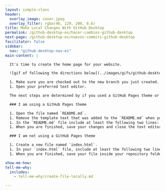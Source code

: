 ```yaml
---
layout: simple-class
header:
  overlay_image: cover.jpeg
  overlay_filter: rgba(46, 129, 200, 0.6)
title: Make Local Changes With GitHub Desktop
permalink: /github-desktop-es/hacer-cambios-github-desktop
next-page: /github-desktop-es/nuevos-commits-github-desktop
facilitator: false
sidebar:
  nav: "github-desktop-nav-es"
main-content: |

  It's time to create the home page for your website.

  ![gif of following the directions below](../images/gifs/github-desktop/add-commits-locally.gif)

  1. Make sure you are checked out to the new branch you just created. You change branches by clicking the **Current Branch** button at the top of the application, then selecting a branch.
  1. Open your preferred text editor.

  The next steps are determined by if you used a GitHub Pages theme or decided to just enable GitHub Pages on your repository.

  ### I am using a GitHub Pages theme

  1. Open the file named `README.md`.
  1. Remove the template text that was added to the `README.md` when you selected your theme.
  1. In the `README.md` file include at least the following two lines: `# Hello World!` and `My name is GITHUB_USERNAME`. Bonus points for including more information.
  1. When you are finished, save your changes and close the text editor.

  ### I am not using a GitHub Pages theme

  1. Create a new file named `index.html`.
  1. In your `index.html` file, include at least the following two lines: `<h1> Hello World! </h1>` and `<p> My name is GITHUB_USERNAME </p>`. Bonus points for including more information, or using [Jekyll Themes](http://jekyllthemes.org/) to create a more robust site.
  1. When you are finished, save your file inside your repository folder, and close the text editor.

show-me-how:
tell-me-why:
  includes:
    - tell-me-why/create-file-locally.md

---
```

